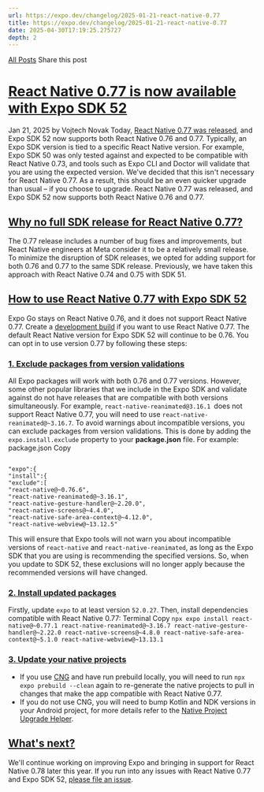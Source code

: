 ```yaml
---
url: https://expo.dev/changelog/2025-01-21-react-native-0.77
title: https://expo.dev/changelog/2025-01-21-react-native-0.77
date: 2025-04-30T17:19:25.275727
depth: 2
---
```


[All Posts](https://expo.dev/changelog)
Share this post
# [React Native 0.77 is now available with Expo SDK 52](https://expo.dev/changelog/2025-01-21-react-native-0.77)
Jan 21, 2025 by
Vojtech Novak
Today, [React Native 0.77 was released](https://reactnative.dev/blog/2025/01/21/version-0.77), and Expo SDK 52 now supports both React Native 0.76 and 0.77. Typically, an Expo SDK version is tied to a specific React Native version. For example, Expo SDK 50 was only tested against and expected to be compatible with React Native 0.73, and tools such as Expo CLI and Doctor will validate that you are using the expected version. We've decided that this isn't necessary for React Native 0.77. As a result, this should be an even quicker upgrade than usual – if you choose to upgrade.
React Native 0.77 was released, and Expo SDK 52 now supports both React Native 0.76 and 0.77.
## [Why no full SDK release for React Native 0.77? ](https://expo.dev/changelog/2025-01-21-react-native-0.77#why-no-full-sdk-release-for-react-native-077)
The 0.77 release includes a number of bug fixes and improvements, but React Native engineers at Meta consider it to be a relatively small release.
To minimize the disruption of SDK releases, we opted for adding support for both 0.76 and 0.77 to the same SDK release. Previously, we have taken this approach with React Native 0.74 and 0.75 with SDK 51.
## [How to use React Native 0.77 with Expo SDK 52 ](https://expo.dev/changelog/2025-01-21-react-native-0.77#how-to-use-react-native-077-with-expo-sdk-52)
Expo Go stays on React Native 0.76, and it does not support React Native 0.77. Create a [development build](https://docs.expo.dev/develop/development-builds/create-a-build/) if you want to use React Native 0.77.
The default React Native version for Expo SDK 52 will continue to be 0.76. You can opt in to use version 0.77 by following these steps:
### [1. Exclude packages from version validations ](https://expo.dev/changelog/2025-01-21-react-native-0.77#1-exclude-packages-from-version-validations)
All Expo packages will work with both 0.76 and 0.77 versions. However, some other popular libraries that we include in the Expo SDK and validate against do not have releases that are compatible with both versions simultaneously. For example, `react-native-reanimated@3.16.1 `does not support React Native 0.77, you will need to use `react-native-reanimated@~3.16.7`.
To avoid warnings about incompatible versions, you can exclude packages from version validations. This is done by adding the `expo.install.exclude` property to your **package.json** file. For example:
package.json
Copy
```

"expo":{
"install":{
"exclude":[
"react-native@~0.76.6",
"react-native-reanimated@~3.16.1",
"react-native-gesture-handler@~2.20.0",
"react-native-screens@~4.4.0",
"react-native-safe-area-context@~4.12.0",
"react-native-webview@~13.12.5"

```

This will ensure that Expo tools will not warn you about incompatible versions of `react-native` and `react-native-reanimated`, as long as the Expo SDK that you are using is recommending the specified versions. So, when you update to SDK 52, these exclusions will no longer apply because the recommended versions will have changed.
### [2. Install updated packages ](https://expo.dev/changelog/2025-01-21-react-native-0.77#2-install-updated-packages)
Firstly, update `expo` to at least version `52.0.27`. Then, install dependencies compatible with React Native 0.77:
Terminal
Copy
`npx expo install react-native@~0.77.1 react-native-reanimated@~3.16.7 react-native-gesture-handler@~2.22.0 react-native-screens@~4.8.0 react-native-safe-area-context@~5.1.0 react-native-webview@~13.13.1`
### [3. Update your native projects ](https://expo.dev/changelog/2025-01-21-react-native-0.77#3-update-your-native-projects)
  * If you use [CNG](https://docs.expo.dev/workflow/continuous-native-generation/) and have run prebuild locally, you will need to run `npx expo prebuild --clean` again to re-generate the native projects to pull in changes that make the app compatible with React Native 0.77.
  * If you do not use CNG, you will need to bump Kotlin and NDK versions in your Android project, for more details refer to the [Native Project Upgrade Helper](https://docs.expo.dev/bare/upgrade/?fromSdk=52&toSdk=unversioned).

## [What's next? ](https://expo.dev/changelog/2025-01-21-react-native-0.77#whats-next)
We'll continue working on improving Expo and bringing in support for React Native 0.78 later this year. If you run into any issues with React Native 0.77 and Expo SDK 52, [please file an issue](https://github.com/expo/expo/issues).

